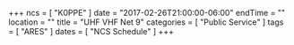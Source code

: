 +++
ncs = [ "K0PPE" ]
date = "2017-02-26T21:00:00-06:00"
endTime = ""
location = ""
title = "UHF VHF Net 9"
categories = [ "Public Service" ]
tags = [ "ARES" ]
dates = [ "NCS Schedule" ]
+++
